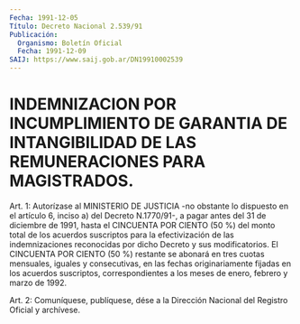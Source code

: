```yaml
---
Fecha: 1991-12-05
Título: Decreto Nacional 2.539/91
Publicación:
  Organismo: Boletín Oficial
  Fecha: 1991-12-09
SAIJ: https://www.saij.gob.ar/DN19910002539
---
```

# INDEMNIZACION POR INCUMPLIMIENTO DE GARANTIA DE INTANGIBILIDAD DE LAS REMUNERACIONES PARA MAGISTRADOS.

<a id="1"></a>
Art.  1: Autorízase al MINISTERIO DE JUSTICIA -no obstante lo dispuesto en  el  artículo  6,  inciso a) del Decreto N.1770/91-, a pagar antes del 31 de diciembre de  1991,  hasta  el  CINCUENTA POR CIENTO  (50 %) del monto total de los acuerdos suscriptos  para  la efectivización    de  las  indemnizaciones  reconocidas  por  dicho Decreto  y sus modificatorios.  El  CINCUENTA  POR  CIENTO  (50  %) restante se abonará en tres cuotas mensuales, iguales y consecutivas,    en  las  fechas  originariamente  fijadas  en  los acuerdos  suscriptos,   correspondientes  a  los  meses  de  enero, febrero y marzo de 1992.

<a id="2"></a>
Art.  2: Comuníquese, publíquese, dése a la Dirección Nacional del Registro Oficial y archívese.